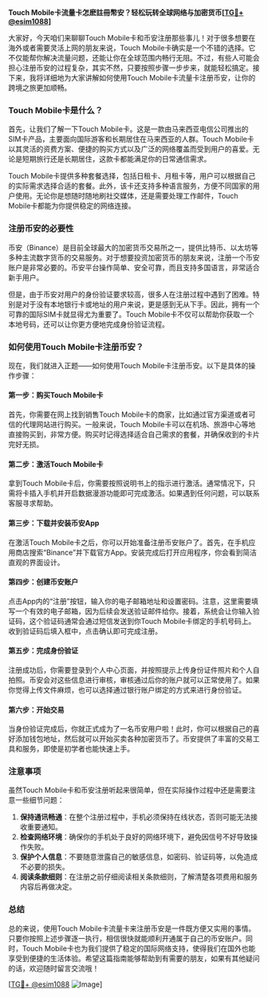 **Touch Mobile卡流量卡怎麽註冊幣安？轻松玩转全球网络与加密货币[[TG💪+ @esim1088](https://t.me/s/esim1088)]**

大家好，今天咱们来聊聊Touch Mobile卡和币安注册那些事儿！对于很多想要在海外或者需要灵活上网的朋友来说，Touch Mobile卡确实是一个不错的选择。它不仅能帮你解决流量问题，还能让你在全球范围内畅行无阻。不过，有些人可能会担心注册币安的过程复杂，其实不然，只要按照步骤一步步来，就能轻松搞定。接下来，我将详细地为大家讲解如何使用Touch Mobile卡流量卡注册币安，让你的跨境之旅更加顺畅。

### Touch Mobile卡是什么？

首先，让我们了解一下Touch Mobile卡。这是一款由马来西亚电信公司推出的SIM卡产品，主要面向国际游客和长期居住在马来西亚的人群。Touch Mobile卡以其灵活的资费方案、便捷的购买方式以及广泛的网络覆盖而受到用户的喜爱。无论是短期旅行还是长期居住，这款卡都能满足你的日常通信需求。

Touch Mobile卡提供多种套餐选择，包括日租卡、月租卡等，用户可以根据自己的实际需求选择合适的套餐。此外，该卡还支持多种语言服务，方便不同国家的用户使用。无论你是想随时随地刷社交媒体，还是需要处理工作邮件，Touch Mobile卡都能为你提供稳定的网络连接。

### 注册币安的必要性

币安（Binance）是目前全球最大的加密货币交易所之一，提供比特币、以太坊等多种主流数字货币的交易服务。对于想要投资加密货币的朋友来说，注册一个币安账户是非常必要的。币安平台操作简单、安全可靠，而且支持多国语言，非常适合新手用户。

但是，由于币安对用户的身份验证要求较高，很多人在注册过程中遇到了困难。特别是对于没有本地银行卡或地址的用户来说，更是感到无从下手。因此，拥有一个可靠的国际SIM卡就显得尤为重要了。Touch Mobile卡不仅可以帮助你获取一个本地号码，还可以让你更方便地完成身份验证流程。

### 如何使用Touch Mobile卡注册币安？

现在，我们就进入正题——如何使用Touch Mobile卡注册币安。以下是具体的操作步骤：

#### 第一步：购买Touch Mobile卡

首先，你需要在网上找到销售Touch Mobile卡的商家，比如通过官方渠道或者可信的代理网站进行购买。一般来说，Touch Mobile卡可以在机场、旅游中心等地直接购买到，非常方便。购买时记得选择适合自己需求的套餐，并确保收到的卡片完好无损。

#### 第二步：激活Touch Mobile卡

拿到Touch Mobile卡后，你需要按照说明书上的指示进行激活。通常情况下，只需将卡插入手机并开启数据漫游功能即可完成激活。如果遇到任何问题，可以联系客服寻求帮助。

#### 第三步：下载并安装币安App

在激活Touch Mobile卡之后，你可以开始准备注册币安账户了。首先，在手机应用商店搜索“Binance”并下载官方App。安装完成后打开应用程序，你会看到简洁直观的界面设计。

#### 第四步：创建币安账户

点击App内的“注册”按钮，输入你的电子邮箱地址和设置密码。注意，这里需要填写一个有效的电子邮箱，因为后续会发送验证邮件给你。接着，系统会让你输入验证码，这个验证码通常会通过短信发送到你Touch Mobile卡绑定的手机号码上。收到验证码后填入框中，点击确认即可完成注册。

#### 第五步：完成身份验证

注册成功后，你需要登录到个人中心页面，并按照提示上传身份证件照片和个人自拍照。币安会对这些信息进行审核，审核通过后你的账户就可以正常使用了。如果你觉得上传文件麻烦，也可以选择通过银行账户绑定的方式来进行身份验证。

#### 第六步：开始交易

当身份验证完成后，你就正式成为了一名币安用户啦！此时，你可以根据自己的喜好添加钱包地址，然后就可以开始买卖各种加密货币了。币安提供了丰富的交易工具和服务，即使是初学者也能快速上手。

### 注意事项

虽然Touch Mobile卡和币安注册听起来很简单，但在实际操作过程中还是需要注意一些细节问题：

1. **保持通讯畅通**：在整个注册过程中，手机必须保持在线状态，否则可能无法接收重要通知。
2. **检查网络环境**：确保你的手机处于良好的网络环境下，避免因信号不好导致操作失败。
3. **保护个人信息**：不要随意泄露自己的敏感信息，如密码、验证码等，以免造成不必要的损失。
4. **阅读条款细则**：在注册之前仔细阅读相关条款细则，了解清楚各项费用和服务内容后再做决定。

### 总结

总的来说，使用Touch Mobile卡流量卡来注册币安是一件既方便又实用的事情。只要你按照上述步骤逐一执行，相信很快就能顺利开通属于自己的币安账户。同时，Touch Mobile卡也为我们提供了稳定的国际网络支持，使得我们在国外也能享受到便捷的生活体验。希望这篇指南能够帮助到有需要的朋友，如果有其他疑问的话，欢迎随时留言交流哦！

[[TG💪+ @esim1088](https://t.me/s/esim1088) ![Image](https://i.postimg.cc/4NQfJmqS/Snipaste-2025-05-13-00-14-12.png)]